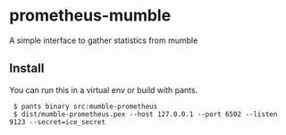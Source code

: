 # prometheus-mumble
A simple interface to gather statistics from mumble

## Install
You can run this in a virtual env or build with pants.

```
 $ pants binary src:mumble-prometheus
 $ dist/mumble-prometheus.pex --host 127.0.0.1 --port 6502 --listen 9123 --secret=ice_secret
```
